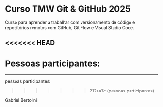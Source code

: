 # Curso TMW Git & GitHub 2025

Curso para aprender a trabalhar com versionamento de código e repositórios remotos com GitHub, Git Flow e Visual Studio Code.

<<<<<<< HEAD
---

Pessoas participantes:
=======
----

pessoas participantes:
>>>>>>> 212aa7c (pessoas participantes)

Gabriel Bertolini